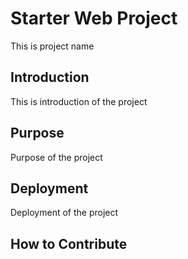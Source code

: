 # Starter Web Project
 This is project name

## Introduction
This is introduction of the project
## Purpose
Purpose of the project

## Deployment
Deployment of the project

## How to Contribute